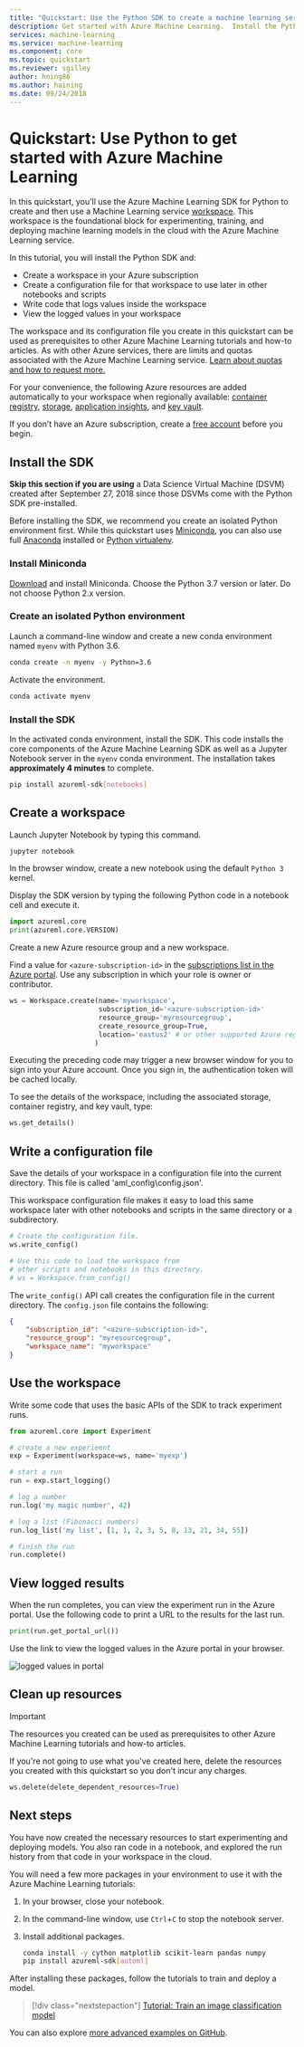 ```yaml
---
title: "Quickstart: Use the Python SDK to create a machine learning service workspace - Azure Machine Learning"
description: Get started with Azure Machine Learning.  Install the Python SDK and use it to create a workspace. This workspace is the foundational block in the cloud for experimenting, training, and deploying machine learning models with Azure Machine Learning service.  
services: machine-learning
ms.service: machine-learning
ms.component: core
ms.topic: quickstart
ms.reviewer: sgilley
author: hning86
ms.author: haining
ms.date: 09/24/2018
---
```


# Quickstart: Use Python to get started with Azure Machine Learning

In this quickstart, you'll use the Azure Machine Learning SDK for Python to create and then use a Machine Learning service [workspace](concept-azure-machine-learning-architecture.md). This workspace is the foundational block for experimenting, training, and deploying machine learning models in the cloud with the Azure Machine Learning service.

In this tutorial, you will install the Python SDK and:
* Create a workspace in your Azure subscription
* Create a configuration file for that workspace to use later in other notebooks and scripts
* Write code that logs values inside the workspace
* View the logged values in your workspace

The workspace and its configuration file you create in this quickstart can be used as prerequisites to other Azure Machine Learning tutorials and how-to articles. As with other Azure services, there are limits and quotas associated with the Azure Machine Learning service. [Learn about quotas and how to request more.](how-to-manage-quotas.md)

For your convenience, the following Azure resources are added automatically to your workspace when regionally available:  [container registry](https://azure.microsoft.com/services/container-registry/), [storage](https://azure.microsoft.com/services/storage/), [application insights](https://azure.microsoft.com/services/application-insights/), and [key vault](https://azure.microsoft.com/services/key-vault/).

If you don’t have an Azure subscription, create a [free account](https://azure.microsoft.com/free/?WT.mc_id=A261C142F) before you begin.


##  Install the SDK

**Skip this section if you are using** a Data Science Virtual Machine (DSVM) created after September 27, 2018 since those DSVMs come with the Python SDK pre-installed.

Before installing the SDK, we recommend you create an isolated Python environment first. While this quickstart uses [Miniconda](https://conda.io/docs/user-guide/install/index.html), you can also use full [Anaconda](https://www.anaconda.com/) installed or [Python virtualenv](https://virtualenv.pypa.io/en/stable/).

### Install Miniconda


[Download](https://conda.io/miniconda.html) and install Miniconda. Choose the Python 3.7 version or later. Do not choose Python 2.x version.

### Create an isolated Python environment 

Launch a command-line window and create a new conda environment named `myenv` with Python 3.6.

```sh
conda create -n myenv -y Python=3.6
```

Activate the environment.

  ```sh
  conda activate myenv
  ```

### Install the SDK

In the activated conda environment, install the SDK. This code installs the core components of the Azure Machine Learning SDK as well as a Jupyter Notebook server in the `myenv` conda environment.  The installation takes **approximately 4 minutes** to complete.

```sh
pip install azureml-sdk[notebooks]
```

## Create a workspace

Launch Jupyter Notebook by typing this command.
```sh
jupyter notebook
```

In the browser window, create a new notebook using the default `Python 3` kernel. 

Display the SDK version by typing the following Python code in a notebook cell and execute it.

```python
import azureml.core
print(azureml.core.VERSION)
```

Create a new Azure resource group and a new workspace.

Find a value for `<azure-subscription-id>` in the [subscriptions list in the Azure portal](https://ms.portal.azure.com/#blade/Microsoft_Azure_Billing/SubscriptionsBlade). Use any subscription in which your role is owner or contributor.

```python
ws = Workspace.create(name='myworkspace',
                      subscription_id='<azure-subscription-id>'
                      resource_group='myresourcegroup',
                      create_resource_group=True,
                      location='eastus2' # or other supported Azure region
                     )
```

Executing the preceding code may trigger a new browser window for you to sign into your Azure account. Once you sign in, the authentication token will be cached locally.

To see the details of the workspace, including the associated storage, container registry, and key vault, type:

```python
ws.get_details()
```

## Write a configuration file

Save the details of your workspace in a configuration file into the current directory. This file is called 'aml_config\config.json'.  

This workspace configuration file makes it easy to load this same workspace later with other notebooks and scripts in the same directory or a subdirectory. 

```python
# Create the configuration file.
ws.write_config()

# Use this code to load the workspace from 
# other scripts and notebooks in this directory.
# ws = Workspace.from_config()
```

The `write_config()` API call creates the configuration file in the current directory. The `config.json` file contains the following:

```json
{
    "subscription_id": "<azure-subscription-id>",
    "resource_group": "myresourcegroup",
    "workspace_name": "myworkspace"
}
```

## Use the workspace

Write some code that uses the basic APIs of the SDK to track experiment runs.

```python
from azureml.core import Experiment

# create a new experiemnt
exp = Experiment(workspace=ws, name='myexp')

# start a run
run = exp.start_logging()

# log a number
run.log('my magic number', 42)

# log a list (Fibonacci numbers)
run.log_list('my list', [1, 1, 2, 3, 5, 8, 13, 21, 34, 55]) 

# finish the run
run.complete()
```

## View logged results
When the run completes, you can view the experiment run in the Azure portal. Use the following code to print a URL to the results for the last run.

```python
print(run.get_portal_url())
```

Use the link to view the logged values in the Azure portal in your browser.

![logged values in portal](./media/quickstart-create-workspace-with-python/logged-values.png)

## Clean up resources 
>[!IMPORTANT]
>The resources you created can be used as prerequisites to other Azure Machine Learning tutorials and how-to articles.

If you're not going to use what you've created here, delete the resources you created with this quickstart so you don't incur any charges.

```python
ws.delete(delete_dependent_resources=True)
```

## Next steps

You have now created the necessary resources to start experimenting and deploying models. You also ran code in a notebook, and explored the run history from that code in your workspace in the cloud.

You will need a few more packages in your environment to use it with the Azure Machine Learning tutorials:

1. In your browser, close your notebook.
1. In the command-line window, use `Ctrl`+`C` to stop the notebook server.
1. Install additional packages.

    ```sh
    conda install -y cython matplotlib scikit-learn pandas numpy
    pip install azureml-sdk[automl]
    ```

After installing these packages, follow the tutorials to train and deploy a model.  

> [!div class="nextstepaction"]
> [Tutorial: Train an image classification model](tutorial-train-models-with-aml.md)

You can also explore [more advanced examples on GitHub](https://aka.ms/aml-notebooks).
